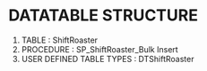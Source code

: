 # DATATABLE STRUCTURE

1. TABLE : ShiftRoaster
2. PROCEDURE : SP_ShiftRoaster_Bulk Insert
3. USER DEFINED TABLE TYPES : DTShiftRoaster
